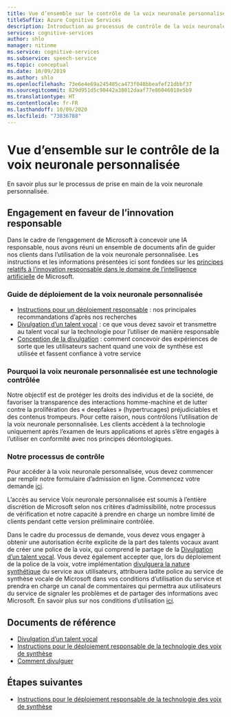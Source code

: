 ```yaml
---
title: Vue d’ensemble sur le contrôle de la voix neuronale personnalisée
titleSuffix: Azure Cognitive Services
description: Introduction au processus de contrôle de la voix neuronale personnalisée.
services: cognitive-services
author: shlo
manager: nitinme
ms.service: cognitive-services
ms.subservice: speech-service
ms.topic: conceptual
ms.date: 10/09/2019
ms.author: shlo
ms.openlocfilehash: 73e6e4e69a245485ca473f048bbeafef21dbbf37
ms.sourcegitcommit: 829d951d5c90442a38012daaf77e86046018e5b9
ms.translationtype: HT
ms.contentlocale: fr-FR
ms.lasthandoff: 10/09/2020
ms.locfileid: "73836788"
---
```

# <a name="custom-neural-voice-gating-overview"></a>Vue d’ensemble sur le contrôle de la voix neuronale personnalisée

En savoir plus sur le processus de prise en main de la voix neuronale personnalisée.

## <a name="commitment-to-responsible-innovation"></a>Engagement en faveur de l’innovation responsable

Dans le cadre de l’engagement de Microsoft à concevoir une IA responsable, nous avons réuni un ensemble de documents afin de guider nos clients dans l’utilisation de la voix neuronale personnalisée. Les instructions et les informations présentées ici sont fondées sur les [principes relatifs à l’innovation responsable dans le domaine de l’intelligence artificielle](https://www.microsoft.com/AI/our-approach-to-ai) de Microsoft.

### <a name="guidance-for-deploying-custom-neural-voice"></a>Guide de déploiement de la voix neuronale personnalisée

- [Instructions pour un déploiement responsable](concepts-guidelines-responsible-deployment-synthetic.md) : nos principales recommandations d’après nos recherches
- [Divulgation d’un talent vocal](https://aka.ms/disclosure-voice-talent) : ce que vous devez savoir et transmettre au talent vocal sur la technologie pour l’utiliser de manière responsable
- [Conception de la divulgation](concepts-disclosure-guidelines.md) : comment concevoir des expériences de sorte que les utilisateurs sachent quand une voix de synthèse est utilisée et fassent confiance à votre service

### <a name="why-custom-neural-voice-is-a-gated-technology"></a>Pourquoi la voix neuronale personnalisée est une technologie contrôlée

Notre objectif est de protéger les droits des individus et de la société, de favoriser la transparence des interactions homme-machine et de lutter contre la prolifération des « deepfakes » (hypertrucages) préjudiciables et des contenus trompeurs. Pour cette raison, nous contrôlons l’utilisation de la voix neuronale personnalisée. Les clients accèdent à la technologie uniquement après l’examen de leurs applications et après s’être engagés à l’utiliser en conformité avec nos principes déontologiques.

### <a name="our-gating-process"></a>Notre processus de contrôle

Pour accéder à la voix neuronale personnalisée, vous devez commencer par remplir notre formulaire d’admission en ligne. Commencez votre demande [ici](https://aka.ms/custom-neural-intake-form).

L’accès au service Voix neuronale personnalisée est soumis à l’entière discrétion de Microsoft selon nos critères d’admissibilité, notre processus de vérification et notre capacité à prendre en charge un nombre limité de clients pendant cette version préliminaire contrôlée.

Dans le cadre du processus de demande, vous devez vous engager à obtenir une autorisation écrite explicite de la part des talents vocaux avant de créer une police de la voix, qui comprend le partage de la [Divulgation d’un talent vocal](https://aka.ms/disclosure-voice-talent). Vous devez également accepter que, lors du déploiement de la police de la voix, votre implémentation [divulguera la nature synthétique](concepts-disclosure-guidelines.md) du service aux utilisateurs, attribuera ladite police au service de synthèse vocale de Microsoft dans vos conditions d’utilisation du service et prendra en charge un canal de commentaires qui permettra aux utilisateurs du service de signaler les problèmes et de partager des informations avec Microsoft. En savoir plus sur nos conditions d’utilisation [ici](https://aka.ms/custom-neural-code-of-conduct).

## <a name="reference-docs"></a>Documents de référence

* [Divulgation d’un talent vocal](https://aka.ms/disclosure-voice-talent)
* [Instructions pour le déploiement responsable de la technologie des voix de synthèse](concepts-guidelines-responsible-deployment-synthetic.md)
* [Comment divulguer](concepts-disclosure-guidelines.md)

## <a name="next-steps"></a>Étapes suivantes

* [Instructions pour le déploiement responsable de la technologie des voix de synthèse](concepts-guidelines-responsible-deployment-synthetic.md)
